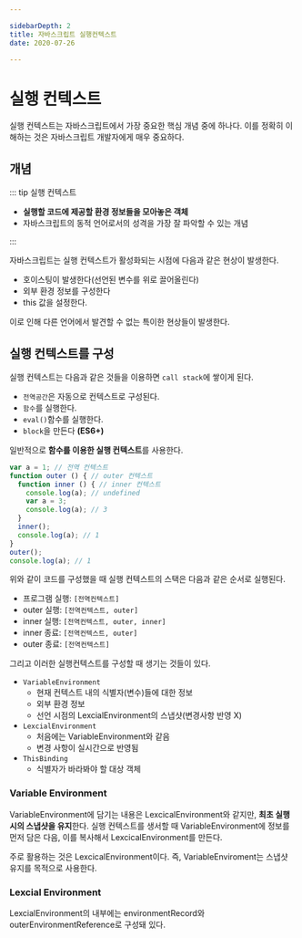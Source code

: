 ```yaml
---

sidebarDepth: 2
title: 자바스크립트 실행컨텍스트
date: 2020-07-26

---
```


# 실행 컨텍스트

실행 컨텍스트는 자바스크립트에서 가장 중요한 핵심 개념 중에 하나다.
이를 정확히 이해하는 것은 자바스크립트 개발자에게 매우 중요하다.

## 개념

::: tip 실행 컨텍스트

- __실행할 코드에 제공할 환경 정보들을 모아놓은 객체__
- 자바스크립트의 동적 언어로서의 성격을 가장 잘 파악할 수 있는 개념

:::

자바스크립트는 실행 컨텍스트가 활성화되는 시점에 다음과 같은 현상이 발생한다.

- 호이스팅이 발생한다(선언된 변수를  위로 끌어올린다)
- 외부 환경 정보를 구성한다
- this 값을 설정한다.

이로 인해 다른 언어에서 발견할 수 없는 특이한 현상들이 발생한다.

## 실행 컨텍스트를 구성

실행 컨텍스트는 다음과 같은 것들을 이용하면 `call stack`에 쌓이게 된다.

- `전역공간`은 자동으로 컨텍스트로 구성된다.
- `함수`를 실행한다.
- `eval()`함수를 실행한다.
- `block`을 만든다 __(ES6+)__

일반적으로 **함수를 이용한 실행 컨텍스트**를 사용한다.

```js
var a = 1; // 전역 컨텍스트
function outer () { // outer 컨텍스트
  function inner () { // inner 컨텍스트
    console.log(a); // undefined
    var a = 3;
    console.log(a); // 3
  }
  inner();
  console.log(a); // 1
}
outer();
console.log(a); // 1
```

위와 같이 코드를 구성했을 때 실행 컨텍스트의 스택은 다음과 같은 순서로 실행된다.

- 프로그램 실행: `[전역컨텍스트]` 
- outer 실행: `[전역컨텍스트, outer]` 
- inner 실행: `[전역컨텍스트, outer, inner]`
- inner 종료: `[전역컨텍스트, outer]`
- outer 종료: `[전역컨텍스트]`

그리고 이러한 실행컨텍스트를 구성할 때 생기는 것들이 있다.

- `VariableEnvironment`
  - 현재 컨텍스트 내의 식별자(변수)들에 대한 정보
  - 외부 환경 정보
  - 선언 시점의 LexcialEnvironment의 스냅샷(변경사항 반영 X)
- `LexcialEnvironment`
  - 처음에는 VariableEnvironment와 같음
  - 변경 사항이 실시간으로 반영됨
- `ThisBinding`
  - 식별자가 바라봐야 할 대상 객체

### Variable Environment

VariableEnvironment에 담기는 내용은 LexcicalEnvironment와 같지만, **최초 실행 시의 스냅샷을 유지**한다.
실행 컨텍스트를 생서할 때 VariableEnvironment에 정보를 먼저 담은 다음, 이를 복사해서 LexcicalEnvironment를 만든다.

주로 활용하는 것은 LexcicalEnvironment이다. 즉, VariableEnviroment는 스냅샷 유지를 목적으로 사용한다.

### Lexcial Environment

LexcialEnvironment의 내부에는 environmentRecord와 outerEnvironmentReference로 구성돼 있다.

